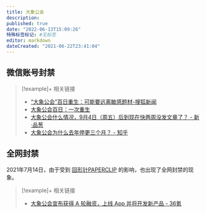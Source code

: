 ```yaml
---
title: 大象公会
description:
published: true
date: "2022-06-13T15:09:26"
特殊标签标记: #无标签
editor: markdown
dateCreated: "2021-06-22T23:41:04"
---
```


## 微信账号封禁

> [!example]+ 相关链接
> + [“大象公会”百日重生：可能要远离敏感题材-搜狐新闻](https://web.archive.org/web/20210602225352/http://news.sohu.com/20140322/n397041831.shtml)
> + [大象公会百日：一次重生](https://web.archive.org/web/20210622072515/https://www.douban.com/note/345107421/)
> + [大象公会什么情况，9月4日（周五）后到现在快两周没发文章了？ - 新·品葱](https://web.archive.org/web/20210622072217/https://pincong.rocks/question/31097)
> + [大象公会为什么去年停更三个月？ - 知乎](https://web.archive.org/web/20210622051820/https://www.zhihu.com/question/440575137)

## 全网封禁

2021年7月14日，由于受到 [回形针PAPERCLIP](/people/回形针PAPERCLIP.md) 的影响，也出现了全网封禁的现象。

> [!example]+ 相关链接
> + [大象公会宣布获得 A 轮融资，上线 App 并将开发新产品 - 36氪](https://web.archive.org/web/20201028121811/https://36kr.com/p/1720926453761)
